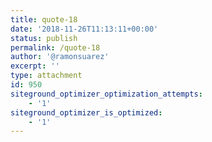 ```yaml
---
title: quote-18
date: '2018-11-26T11:13:11+00:00'
status: publish
permalink: /quote-18
author: '@ramonsuarez'
excerpt: ''
type: attachment
id: 950
siteground_optimizer_optimization_attempts:
    - '1'
siteground_optimizer_is_optimized:
    - '1'
---
```

<!DOCTYPE html PUBLIC "-//W3C//DTD HTML 4.0 Transitional//EN" "http://www.w3.org/TR/REC-html40/loose.dtd">
<?xml encoding="UTF-8">
